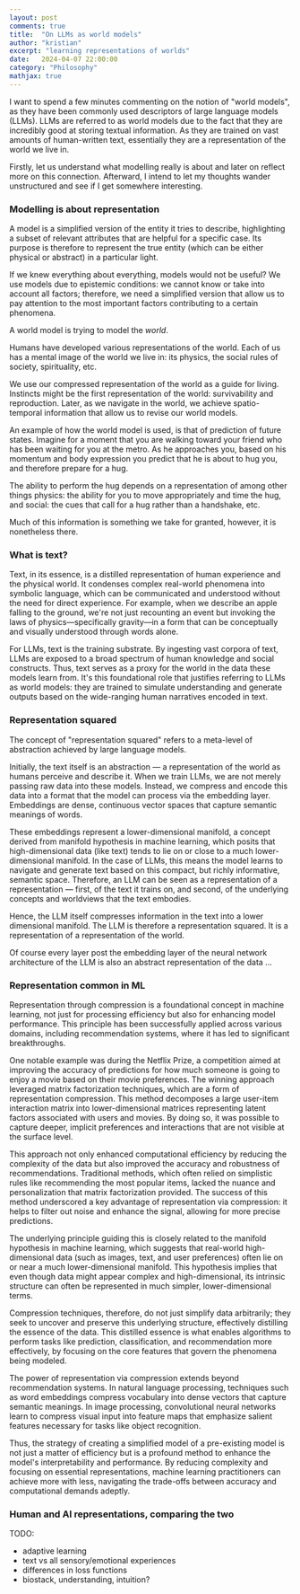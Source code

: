 ```yaml
---
layout: post
comments: true
title:  "On LLMs as world models"
author: "kristian"
excerpt: "learning representations of worlds"
date:   2024-04-07 22:00:00
category: "Philosophy"
mathjax: true
---
```


I want to spend a few minutes commenting on the notion of "world models", as they have been commonly used descriptors of large language models (LLMs). LLMs are referred to as world models due to the fact that they are incredibly good at storing textual information. As they are trained on vast amounts of human-written text, essentially they are a representation of the world we live in.

Firstly, let us understand what modelling really is about and later on reflect more on this connection. Afterward, I intend to let my thoughts wander unstructured and see if I get somewhere interesting.

### Modelling is about representation

A model is a simplified version of the entity it tries to describe, highlighting a subset of relevant attributes that are helpful for a specific case. Its purpose is therefore to represent the true entity (which can be either physical or abstract) in a particular light.

If we knew everything about everything, models would not be useful?
We use models due to epistemic conditions: we cannot know or take into account all factors; therefore, we need a simplified version that allow us to pay attention to the most important factors contributing to a certain phenomena.

A world model is trying to model the *world*.

Humans have developed various representations of the world. Each of us has a mental image of the world we live in: its physics, the social rules of society, spirituality, etc.

We use our compressed representation of the world as a guide for living.
Instincts might be the first representation of the world: survivability and reproduction. Later, as we navigate in the world, we achieve spatio-temporal information that allow us to revise our world models.

An example of how the world model is used, is that of prediction of future states.
Imagine for a moment that you are walking toward your friend who has been waiting for you at the metro. As he approaches you, based on his momentum and body expression you predict that he is about to hug you, and therefore prepare for a hug.

The ability to perform the hug depends on a representation of among other things physics: the ability for you to move appropriately and time the hug, and social: the cues that call for a hug rather than a handshake, etc.

Much of this information is something we take for granted, however, it is nonetheless there.

### What is text?

Text, in its essence, is a distilled representation of human experience and the physical world. It condenses complex real-world phenomena into symbolic language, which can be communicated and understood without the need for direct experience. For example, when we describe an apple falling to the ground, we're not just recounting an event but invoking the laws of physics—specifically gravity—in a form that can be conceptually and visually understood through words alone.

For LLMs, text is the training substrate. By ingesting vast corpora of text, LLMs are exposed to a broad spectrum of human knowledge and social constructs. Thus, text serves as a proxy for the world in the data these models learn from. It's this foundational role that justifies referring to LLMs as world models: they are trained to simulate understanding and generate outputs based on the wide-ranging human narratives encoded in text.

### Representation squared

The concept of "representation squared" refers to a meta-level of abstraction achieved by large language models.

Initially, the text itself is an abstraction — a representation of the world as humans perceive and describe it. When we train LLMs, we are not merely passing raw data into these models. Instead, we compress and encode this data into a format that the model can process via the embedding layer. Embeddings are dense, continuous vector spaces that capture semantic meanings of words.

These embeddings represent a lower-dimensional manifold, a concept derived from manifold hypothesis in machine learning, which posits that high-dimensional data (like text) tends to lie on or close to a much lower-dimensional manifold. In the case of LLMs, this means the model learns to navigate and generate text based on this compact, but richly informative, semantic space. Therefore, an LLM can be seen as a representation of a representation — first, of the text it trains on, and second, of the underlying concepts and worldviews that the text embodies.

Hence, the LLM itself compresses information in the text into a lower dimensional manifold. The LLM is therefore a representation squared. It is a representation of a representation of the world.

Of course every layer post the embedding layer of the neural network architecture of the LLM is also an abstract representation of the data ...

### Representation common in ML

Representation through compression is a foundational concept in machine learning, not just for processing efficiency but also for enhancing model performance. This principle has been successfully applied across various domains, including recommendation systems, where it has led to significant breakthroughs.

One notable example was during the Netflix Prize, a competition aimed at improving the accuracy of predictions for how much someone is going to enjoy a movie based on their movie preferences. The winning approach leveraged matrix factorization techniques, which are a form of representation compression. This method decomposes a large user-item interaction matrix into lower-dimensional matrices representing latent factors associated with users and movies. By doing so, it was possible to capture deeper, implicit preferences and interactions that are not visible at the surface level.

This approach not only enhanced computational efficiency by reducing the complexity of the data but also improved the accuracy and robustness of recommendations. Traditional methods, which often relied on simplistic rules like recommending the most popular items, lacked the nuance and personalization that matrix factorization provided. The success of this method underscored a key advantage of representation via compression: it helps to filter out noise and enhance the signal, allowing for more precise predictions.

The underlying principle guiding this is closely related to the manifold hypothesis in machine learning, which suggests that real-world high-dimensional data (such as images, text, and user preferences) often lie on or near a much lower-dimensional manifold. This hypothesis implies that even though data might appear complex and high-dimensional, its intrinsic structure can often be represented in much simpler, lower-dimensional terms.

Compression techniques, therefore, do not just simplify data arbitrarily; they seek to uncover and preserve this underlying structure, effectively distilling the essence of the data. This distilled essence is what enables algorithms to perform tasks like prediction, classification, and recommendation more effectively, by focusing on the core features that govern the phenomena being modeled.

The power of representation via compression extends beyond recommendation systems. In natural language processing, techniques such as word embeddings compress vocabulary into dense vectors that capture semantic meanings. In image processing, convolutional neural networks learn to compress visual input into feature maps that emphasize salient features necessary for tasks like object recognition.

Thus, the strategy of creating a simplified model of a pre-existing model is not just a matter of efficiency but is a profound method to enhance the model's interpretability and performance. By reducing complexity and focusing on essential representations, machine learning practitioners can achieve more with less, navigating the trade-offs between accuracy and computational demands adeptly.

### Human and AI representations, comparing the two

TODO:

* adaptive learning
* text vs all sensory/emotional experiences
* differences in loss functions
* biostack, understanding, intuition?
